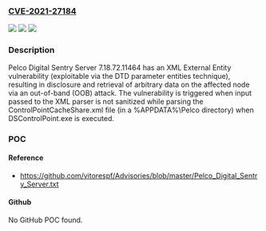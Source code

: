 ### [CVE-2021-27184](https://cve.mitre.org/cgi-bin/cvename.cgi?name=CVE-2021-27184)
![](https://img.shields.io/static/v1?label=Product&message=n%2Fa&color=blue)
![](https://img.shields.io/static/v1?label=Version&message=n%2Fa&color=blue)
![](https://img.shields.io/static/v1?label=Vulnerability&message=n%2Fa&color=brighgreen)

### Description

Pelco Digital Sentry Server 7.18.72.11464 has an XML External Entity vulnerability (exploitable via the DTD parameter entities technique), resulting in disclosure and retrieval of arbitrary data on the affected node via an out-of-band (OOB) attack. The vulnerability is triggered when input passed to the XML parser is not sanitized while parsing the ControlPointCacheShare.xml file (in a %APPDATA%\Pelco directory) when DSControlPoint.exe is executed.

### POC

#### Reference
- https://github.com/vitorespf/Advisories/blob/master/Pelco_Digital_Sentry_Server.txt

#### Github
No GitHub POC found.


